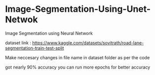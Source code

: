 # Image-Segmentation-Using-Unet-Netwok
Image Segmentation using Neural Network 

dataset link : https://www.kaggle.com/datasets/sovitrath/road-lane-segmentation-train-test-split  

Make neccesary changes in file name in dataset folder as per the code 

got nearly 90% accuracy 
you can run more epochs for better accuracy 
